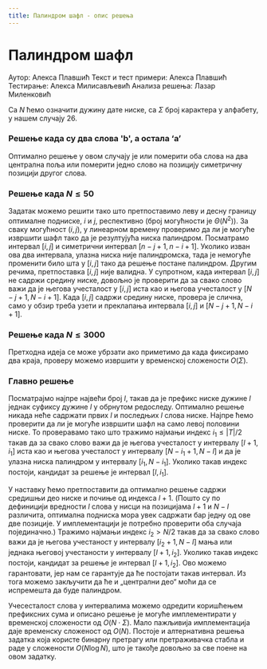 ```yaml
---
title: Палиндром шафл - опис решења
---
```


# Палиндром шафл

Аутор: Алекса Плавшић
Текст и тест примери: Алекса Плавшић
Тестирање: Алекса Милисављевић
Анализа решења: Лазар Миленковић

Са $N$ ћемо означити дужину дате ниске, са $\Sigma$ број карактера у алфабету, у нашем случају $26$.

### Решење када су два слова 'b', а остала ‘а’

Оптимално решење у овом случају је или померити оба слова на два централна поља или померити једно слово на позицију симетричну позицији другог слова.

### Решење када $N \leq 50$

Задатак можемо решити тако што претпоставимо леву и десну границу оптималне подниске, $i$ и $j$, респективно (број могућности је $\Theta(N^2)$). За сваку могућност $(i,j)$, у линеарном времену проверимо да ли је могуће извршити шафл тако да је резултујућа ниска палиндром. Посматрамо интервал $[i,j]$ и симетрични интервал $[n-j+1, n-i+1]$. Уколико изван ова два интервала, улазна ниска није палиндромска, тада је немогуће променити било шта у $[i,j]$ тако да решење постане палиндром. Другим речима, претпоставка $[i,j]$ није валидна. У супротном, када интервал $[i,j]$ не садржи средину ниске, довољно је проверити да за свако слово важи да je његова учесталост у $[i,j]$ иста као и његова учесталост у $[N-j+1, N-i+1]$. Када $[i,j]$ садржи средину ниске, провера је слична, само у обзир треба узети и преклапања интервала $[i,j]$ и $[N-j+1, N-i+1]$.

### Решење када $N \leq 3000$
Претходна идеја се може убрзати ако приметимо да када фиксирамо два краја, проверу можемо извршити у временској сложености $O(\Sigma)$.

### Главно решење
Посматрајмо најпре највећи број $l$, такав да је префикс ниске дужине $l$ једнак суфиксу дужине $l$ у обрнутом редоследу. Оптимално решење никада неће садржати првих $l$ и последњих $l$ слова ниске. Најпре ћемо проверити да ли је могуће извршити шафл на само левој половини ниске. То проверавамо тако што тражимо најмањи индекс $i_1 \le |T|/2$ такав да за свако слово важи да је његова учесталост у интервалу $[l+1,i_1]$ истa као и његова учесталост у интервалу $[N-i_1+1, N-l]$ и да је улазна ниска палиндром у интервалу $[i_1, N-i_1]$. Уколико такав индекс постоји, кандидат за решење је интервал $[l,i_1]$.

У наставку ћемо претпоставити да оптимално решење садржи средишњи део ниске и почиње од индекса $l+1$. (Пошто су по дефиницији вредности $l$ слова у нисци на позицијама $l+1$ и $N-l$ различита, оптимална подниска мора увек садржати бар једну од ове две позиције. У имплементацији је потребно проверити оба случаја појединачно.) Тражимо најмањи индекс $i_2 > N/2$ такав да за свако слово важи да је његова учестаност у интервалу $[i_2+1, N-l]$ мања или једнака његовој учестаности у интервалу $[l+1, i_2]$. Уколико такав индекс постоји, кандидат за решење је интервал $[l+1, i_2]$. Ово можемо гарантовати, јер нам се гарантује да ће постојати такав интервал. Из тога можемо закључити да ће и „централни део“ моћи да се испремешта да буде палиндром.

Учесесталост слова у интервалима можемо одредити коришћењем префиксних сума и описано решење је могуће имплементирати у временској сложености од $O(N \cdot \Sigma)$. Мало пажљивија имплементација даје временску сложеност од $O(N)$. Постоје и алтернативна решења задатка која користе бинарну претрагу или претраживачка стабла и раде у сложености $O(N \log N)$, што је такође довољно за све поене на овом задатку.

